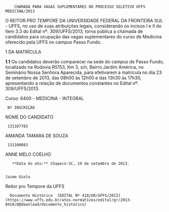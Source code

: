         CHAMADA PARA VAGAS SUPLEMENTARES DO PROCESSO SELETIVO UFFS MEDICINA/2013  

O REITOR *PRO TEMPORE* DA UNIVERSIDADE FEDERAL DA FRONTEIRA SUL - UFFS, no uso de suas atribuições legais, considerando os incisos I e II do item 3.3 do Edital nº. 309/UFFS/2013, torna pública a chamada de candidatos para ocupação das vagas suplementares do curso de Medicina oferecido pela UFFS no campus Passo Fundo.

 1 DA MATRÍCULA

 **1.1** Os candidatos deverão comparecer na sede do campus de Passo Fundo, localizado na Rodovia RS153, Km 3, s/n, Bairro Jardim América, no Seminário Nossa Senhora Aparecida, para efetivarem a matrícula no dia 23 de setembro de 2013, das 08h00 às 12h00 e das 13h30 às 17h30, apresentando a relação de documentos constantes no Edital nº. 309/UFFS/2013.

 Curso: 6400 - MEDICINA - INTEGRAL

     Nº INSCRIÇÃO

   NOME DO CANDIDATO

     131107783

   AMANDA TAMARA DE SOUZA

     131100083

   ANNE MELO COELHO

       **Data do ato:** Chapecó-SC, 19 de setembro de 2013.   
 

    Jaime Giolo   
 Reitor pro Tempore da UFFS 

      Documento Histórico  [EDITAL Nº 418/GR/UFFS/2013](https://www.uffs.edu.br/atos-normativos/edital/gr/2013-0418/@@download/documento_historico)     
      